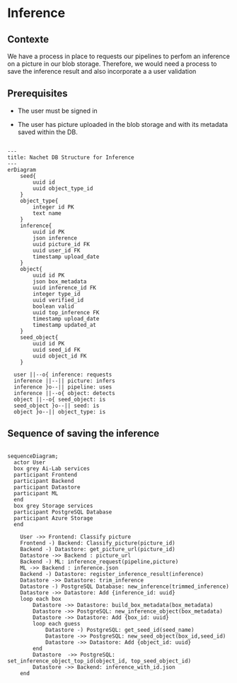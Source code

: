 # Inference

## Contexte

We have a process in place to requests our pipelines to perfom an inference on a
picture in our blob storage. Therefore, we would need a process to save the
inference result and also incorporate a a user validation

## Prerequisites

- The user must be signed in

- The user has picture uploaded in the blob storage and with its metadata saved
  within the DB.

``` mermaid

---
title: Nachet DB Structure for Inference
---
erDiagram
    seed{
        uuid id
        uuid object_type_id
    }
    object_type{
        integer id PK
        text name 
    }
    inference{
        uuid id PK
        json inference 
        uuid picture_id FK
        uuid user_id FK
        timestamp upload_date
    }
    object{
        uuid id PK
        json box_metadata
        uuid inference_id FK
        integer type_id
        uuid verified_id
        boolean valid
        uuid top_inference FK
        timestamp upload_date
        timestamp updated_at
    }
    seed_object{
        uuid id PK
        uuid seed_id FK 
        uuid object_id FK
    }

  user ||--o{ inference: requests
  inference ||--|| picture: infers
  inference }o--|| pipeline: uses
  inference ||--o{ object: detects
  object ||--o{ seed_object: is
  seed_object }o--|| seed: is
  object }o--|| object_type: is 
```

## Sequence of saving the inference

``` mermaid

sequenceDiagram;
  actor User
  box grey Ai-Lab services
  participant Frontend
  participant Backend
  participant Datastore
  participant ML
  end
  box grey Storage services
  participant PostgreSQL Database
  participant Azure Storage
  end

    User ->> Frontend: Classify picture
    Frontend -) Backend: Classify_picture(picture_id)
    Backend -) Datastore: get_picture_url(picture_id)
    Datastore ->> Backend : picture_url
    Backend -) ML: inference_request(pipeline,picture)
    ML ->> Backend : inference.json
    Backend -) Datastore: register_inference_result(inference)
    Datastore ->> Datastore: trim_inference
    Datastore -) PostgreSQL Database: new_inference(trimmed_inference)
    Datastore ->> Datastore: Add {inference_id: uuid}
    loop each box 
        Datastore ->> Datastore: build_box_metadata(box_metadata)
        Datastore ->> PostgreSQL: new_inference_object(box_metadata)
        Datastore ->> Datastore: Add {box_id: uuid}
        loop each guess
            Datastore -) PostgreSQL: get_seed_id(seed_name)
            Datastore ->> PostgreSQL: new_seed_object(box_id,seed_id)
            Datastore ->> Datastore: Add {object_id: uuid}
        end
        Datastore  ->> PostgreSQL: set_inference_object_top_id(object_id, top_seed_object_id)
        Datastore ->> Backend: inference_with_id.json
    end


```
